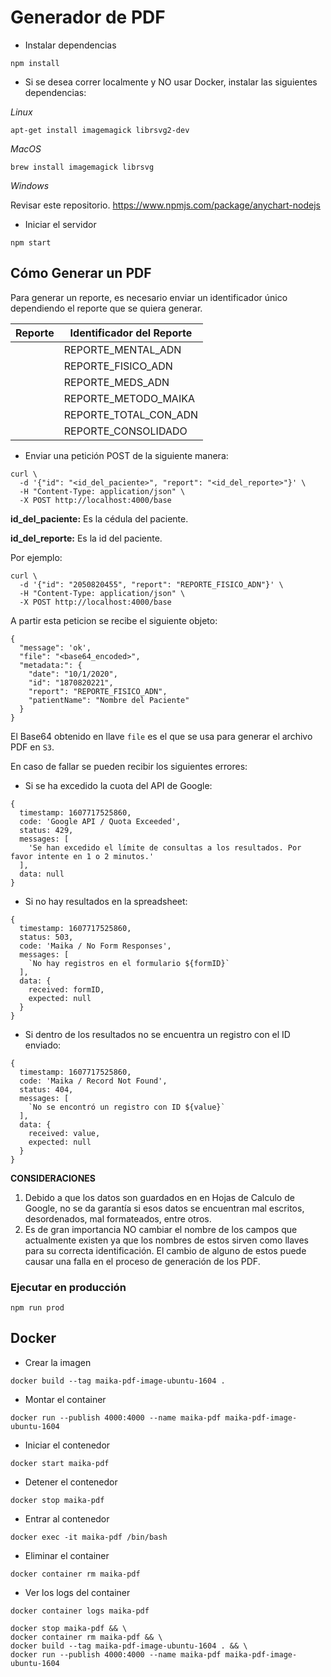 # Generador de PDF

- Instalar dependencias

```
npm install
```

- Si se desea correr localmente y NO usar Docker, instalar las siguientes dependencias:

_Linux_

```
apt-get install imagemagick librsvg2-dev
```

_MacOS_

```
brew install imagemagick librsvg
```

_Windows_

Revisar este repositorio.
https://www.npmjs.com/package/anychart-nodejs

- Iniciar el servidor

```
npm start
```

## Cómo Generar un PDF

Para generar un reporte, es necesario enviar un identificador único dependiendo el reporte que se quiera generar.

| Reporte | Identificador del Reporte |
| ------- | ------------------------- |
|         | REPORTE_MENTAL_ADN        |
|         | REPORTE_FISICO_ADN        |
|         | REPORTE_MEDS_ADN          |
|         | REPORTE_METODO_MAIKA      |
|         | REPORTE_TOTAL_CON_ADN     |
|         | REPORTE_CONSOLIDADO       |

- Enviar una petición POST de la siguiente manera:

```
curl \
  -d '{"id": "<id_del_paciente>", "report": "<id_del_reporte>"}' \
  -H "Content-Type: application/json" \
  -X POST http://localhost:4000/base
```

**id_del_paciente:** Es la cédula del paciente.

**id_del_reporte:** Es la id del paciente.

Por ejemplo:

```
curl \
  -d '{"id": "2050820455", "report": "REPORTE_FISICO_ADN"}' \
  -H "Content-Type: application/json" \
  -X POST http://localhost:4000/base
```

A partir esta peticion se recibe el siguiente objeto:

```
{
  "message": 'ok',
  "file": "<base64_encoded>",
  "metadata:": {
    "date": "10/1/2020",
    "id": "1870820221",
    "report": "REPORTE_FISICO_ADN",
    "patientName": "Nombre del Paciente"
  }
}
```

El Base64 obtenido en llave `file` es el que se usa para generar el archivo PDF en `S3`.

En caso de fallar se pueden recibir los siguientes errores:

- Si se ha excedido la cuota del API de Google:

```
{
  timestamp: 1607717525860,
  code: 'Google API / Quota Exceeded',
  status: 429,
  messages: [
    'Se han excedido el límite de consultas a los resultados. Por favor intente en 1 o 2 minutos.'
  ],
  data: null
}
```

- Si no hay resultados en la spreadsheet:

```
{
  timestamp: 1607717525860,
  status: 503,
  code: 'Maika / No Form Responses',
  messages: [
    `No hay registros en el formulario ${formID}`
  ],
  data: {
    received: formID,
    expected: null
  }
}
```

- Si dentro de los resultados no se encuentra un registro con el ID enviado:

```
{
  timestamp: 1607717525860,
  code: 'Maika / Record Not Found',
  status: 404,
  messages: [
    `No se encontró un registro con ID ${value}`
  ],
  data: {
    received: value,
    expected: null
  }
}
```

**CONSIDERACIONES**

1. Debido a que los datos son guardados en en Hojas de Calculo de Google, no se da garantía si esos datos se encuentran mal escritos, desordenados, mal formateados, entre otros.
2. Es de gran importancia NO cambiar el nombre de los campos que actualmente existen ya que los nombres de estos sirven como llaves para su correcta identificación. El cambio de alguno de estos puede causar una falla en el proceso de generación de los PDF.

### Ejecutar en producción

```
npm run prod
```

## Docker

- Crear la imagen

```
docker build --tag maika-pdf-image-ubuntu-1604 .
```

- Montar el container

```
docker run --publish 4000:4000 --name maika-pdf maika-pdf-image-ubuntu-1604
```

- Iniciar el contenedor

```
docker start maika-pdf
```

- Detener el contenedor

```
docker stop maika-pdf
```

- Entrar al contenedor

```
docker exec -it maika-pdf /bin/bash
```

- Eliminar el container

```
docker container rm maika-pdf
```

- Ver los logs del container

```
docker container logs maika-pdf
```

```
docker stop maika-pdf && \
docker container rm maika-pdf && \
docker build --tag maika-pdf-image-ubuntu-1604 . && \
docker run --publish 4000:4000 --name maika-pdf maika-pdf-image-ubuntu-1604
```
